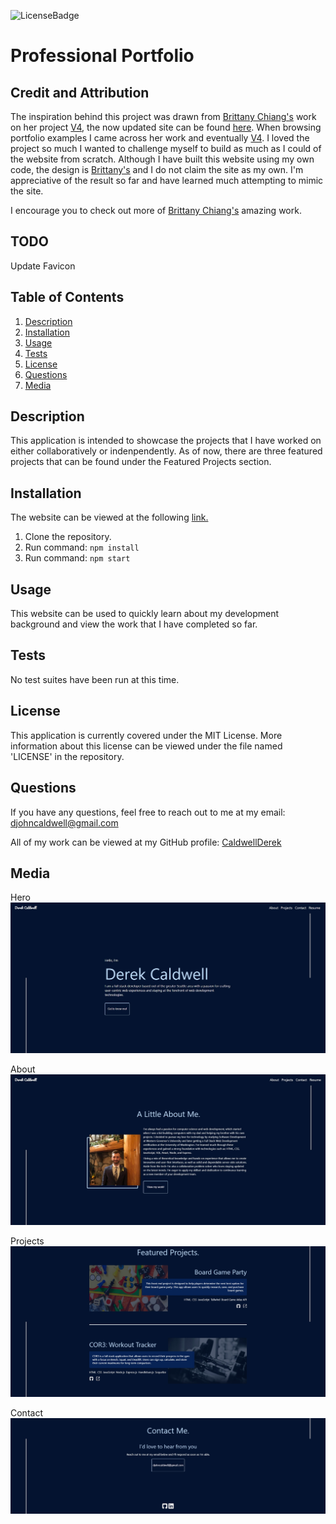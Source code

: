 ![LicenseBadge](https://img.shields.io/badge/License-MIT-blue)
# Professional Portfolio

## Credit and Attribution
The inspiration behind this project was drawn from [Brittany Chiang's](https://github.com/bchiang7) work on her project [V4](https://github.com/bchiang7/v4), the now updated site can be found [here](https://brittanychiang.com/). When browsing portfolio examples I came across her work and eventually [V4](https://github.com/bchiang7/v4). I loved the project so much I wanted to challenge myself to build as much as I could of the website from scratch. Although I have built this website using my own code, the design is [Brittany's](https://github.com/bchiang7) and I do not claim the site as my own. I'm appreciative of the result so far and have learned much attempting to mimic the site.

I encourage you to check out more of [Brittany Chiang's](https://github.com/bchiang7) amazing work.

## TODO
Update Favicon

## Table of Contents
1. [Description](#description)
2. [Installation](#installation)
3. [Usage](#usage)
4. [Tests](#tests)
5. [License](#license)
6. [Questions](#questions)
7. [Media](#media)

## Description
This application is intended to showcase the projects that I have worked on either collaboratively or indenpendently. As of now, there are three featured projects that can be found under the Featured Projects section.

## Installation
The website can be viewed at the following [link.](www.google.com)

1. Clone the repository.
2. Run command: `npm install`
3. Run command: `npm start`


## Usage
This website can be used to quickly learn about my development background and view the work that I have completed so far.

## Tests
No test suites have been run at this time.

## License
This application is currently covered under the MIT License. More information about this license can be viewed under the file named 'LICENSE' in the repository.

## Questions
If you have any questions, feel free to reach out to me at my email: djohncaldwell@gmail.com

All of my work can be viewed at my GitHub profile: [CaldwellDerek](https://github.com/CaldwellDerek)

## Media

Hero
![Hero Section](./src/assets/hero.jpg)

About
![About Section](./src/assets/about.jpg)

Projects
![Projects Section](./src/assets/projects.jpg)

Contact
![Contact Section](./src/assets/contact.jpg)